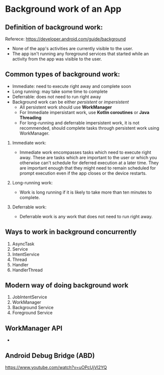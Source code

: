 # Background work of an App
## Definition of background work:
Referece: https://developer.android.com/guide/background
- None of the app's activities are currently visible to the user.
- The app isn't running any foreground services that started while an activity from the app was visible to the user.

## Common types of background work:
- Immediate: need to execute right away and complete soon
- Long running: may take some time to complete
- Deferrable: does not need to run right away
- Background work can be either *persistent* or *impersistent*
    - All persistent work should use **WorkManager**
    - For Immediate impersistant work, use **Kotlin coroutines** or **Java Threading**
    - For long-running and deferrable impersistent work, it is not recommended, should complete tasks through persistent work using WorkManager.

1. Immediate work:
    - Immediate work encompasses tasks which need to execute right away. These are tasks which are important to the user or which you otherwise can't schedule for deferred execution at a later time. They are important enough that they might need to remain scheduled for prompt execution even if the app closes or the device restarts.

2. Long-running work:
    - Work is long running if it is likely to take more than ten minutes to complete.

3. Deferrable work:
    - Deferrable work is any work that does not need to run right away.

## Ways to work in background concurrently
1. AsyncTask
2. Service
3. IntentService
4. Thread
5. Handler
6. HandlerThread

## Modern way of doing background work
1. JobIntentService
2. WorkManager
3. Background Service
4. Foreground Service

## WorkManager API
- 


## Android Debug Bridge (ABD)
https://www.youtube.com/watch?v=uOPcUjVl2YQ
